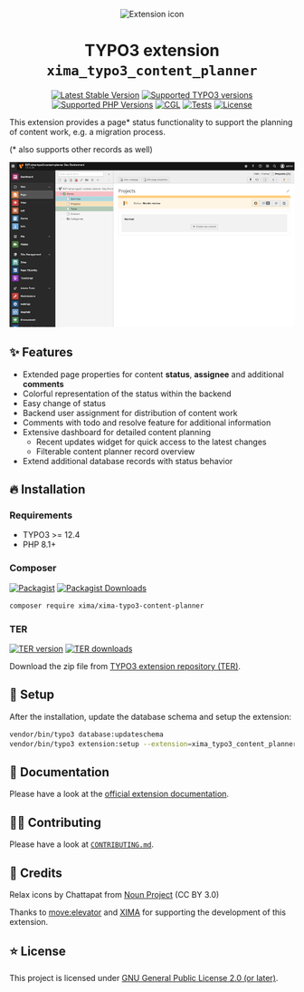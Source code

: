 <div align="center">

![Extension icon](Resources/Public/Icons/Extension.svg)

# TYPO3 extension `xima_typo3_content_planner`

[![Latest Stable Version](https://typo3-badges.dev/badge/xima_typo3_content_planner/version/shields.svg)](https://extensions.typo3.org/extension/xima_typo3_content_planner)
[![Supported TYPO3 versions](https://typo3-badges.dev/badge/xima_typo3_content_planner/typo3/shields.svg)](https://extensions.typo3.org/extension/xima_typo3_content_planner)
[![Supported PHP Versions](https://img.shields.io/packagist/dependency-v/xima/xima-typo3-content-planner/php?logo=php)](https://packagist.org/packages/xima/xima-typo3-content-planner)
[![CGL](https://img.shields.io/github/actions/workflow/status/xima-media/xima-typo3-content-planner/cgl.yml?label=cgl&logo=github)](https://github.com/xima-media/xima-typo3-content-planner/actions/workflows/cgl.yml)
[![Tests](https://img.shields.io/github/actions/workflow/status/xima-media/xima-typo3-content-planner/tests.yml?label=tests&logo=github)](https://github.com/xima-media/xima-typo3-content-planner/actions/workflows/tests.yml)
[![License](https://poser.pugx.org/xima/xima-typo3-content-planner/license)](LICENSE.md)

</div>

This extension provides a page* status functionality to support the planning of
content work, e.g. a migration process.

(* also supports other records as well)

![Page](./Documentation/Images/page.png)

## ✨ Features

* Extended page properties for content **status**, **assignee** and additional **comments**
* Colorful representation of the status within the backend
* Easy change of status
* Backend user assignment for distribution of content work
* Comments with todo and resolve feature for additional information
* Extensive dashboard for detailed content planning
  * Recent updates widget for quick access to the latest changes
  * Filterable content planner record overview
* Extend additional database records with status behavior

## 🔥 Installation

### Requirements

* TYPO3 >= 12.4
* PHP 8.1+

### Composer

[![Packagist](https://img.shields.io/packagist/v/xima/xima-typo3-content-planner?label=version&logo=packagist)](https://packagist.org/packages/xima/xima-typo3-content-planner)
[![Packagist Downloads](https://img.shields.io/packagist/dt/xima/xima-typo3-content-planner?color=brightgreen)](https://packagist.org/packages/xima/xima-typo3-content-planner)

``` bash
composer require xima/xima-typo3-content-planner
```

### TER

[![TER version](https://typo3-badges.dev/badge/xima_typo3_content_planner/version/shields.svg)](https://extensions.typo3.org/extension/xima_typo3_content_planner)
[![TER downloads](https://typo3-badges.dev/badge/xima_typo3_content_planner/downloads/shields.svg)](https://extensions.typo3.org/extension/xima_typo3_content_planner)

Download the zip file from [TYPO3 extension repository (TER)](https://extensions.typo3.org/extension/xima_typo3_content_planner).

## 📂 Setup

After the installation, update the database schema and setup the extension:

``` bash
vendor/bin/typo3 database:updateschema
vendor/bin/typo3 extension:setup --extension=xima_typo3_content_planner
```

## 📙 Documentation

Please have a look at the
[official extension documentation](https://docs.typo3.org/p/xima/xima-typo3-content-planner/main/en-us/Index.html).

## 🧑‍💻 Contributing

Please have a look at [`CONTRIBUTING.md`](CONTRIBUTING.md).

## 💎 Credits

Relax icons by Chattapat
from <a href="https://thenounproject.com/browse/icons/term/relax/" target="_blank" title="relax Icons">
Noun Project</a> (CC BY 3.0)

Thanks to [move:elevator](https://www.move-elevator.de/) and [XIMA](https://www.xima.de/) for supporting the development of this extension.

## ⭐ License

This project is licensed
under [GNU General Public License 2.0 (or later)](LICENSE.md).
